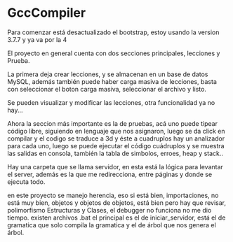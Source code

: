 # GccCompiler

Para comenzar está desactualizado el bootstrap, estoy usando la version 3.7.7 y ya va por la 4 

El proyecto en general cuenta con dos secciones principales, lecciones y Prueba.

La primera deja crear lecciones, y se almacenan en un base de datos MySQL, además también puede haber 
carga masiva de lecciones, basta con seleccionar el boton carga masiva, seleccionar el archivo y listo.

Se pueden visualizar y modificar las lecciones, otra funcionalidad ya no hay...

Ahora la seccion más importante es la de pruebas, acá uno puede tipear código libre, siguiendo en lenguaje que nos 
asignaron, luego se da click en compilar y el codigo se traduce a 3d y éste a cuadruplos hay un analizador para 
cada uno, luego se puede ejecutar el código cuádruplos y se muestra las salidas en consola, también 
la tabla de simbolos, erroes, heap y stack..

Hay una carpeta que se llama servidor, en esta está la lógica para levantar el server, además es la que me redirecciona,
entre páginas y donde se ejecuta todo. 

en este proyecto se manejo herencia, eso si está bien, importaciones, no está muy bien, objetos y objetos de objetos, 
está bien pero hay que revisar, polimorfismo Estructuras y Clases, el debugger no funciona no me dio tiempo.
existen archivos .bat el principal es el de iniciar_servidor, está el de gramatica que solo compila la gramatica
y el de árbol que nos genera el árbol.
